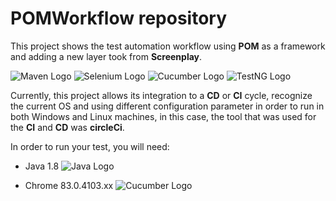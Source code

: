 # POMWorkflow repository

This project shows the test automation workflow using **POM** as a framework and adding a new layer took from **Screenplay**.

![Maven Logo](https://upload.wikimedia.org/wikipedia/commons/thumb/0/0b/Maven_logo.svg/340px-Maven_logo.svg.png) ![Selenium Logo](https://github.com/HJury/ReadmePictures/blob/master/Selenium.png) ![Cucumber Logo](https://github.com/HJury/ReadmePictures/blob/master/Cucumber.png) ![TestNG Logo](https://github.com/HJury/ReadmePictures/blob/master/TestNG.png)

Currently, this project allows its integration to a **CD** or **CI** cycle, recognize the current OS and using different configuration parameter in order to run in both Windows and Linux machines, in this case, the tool that was used for the **CI** and **CD** was **circleCi**.

In order to run your test, you will need: 

* Java 1.8
![Java Logo](https://github.com/HJury/ReadmePictures/blob/master/java.png) 

* Chrome 83.0.4103.xx
![Cucumber Logo](https://github.com/HJury/ReadmePictures/blob/master/Chrome.png)


